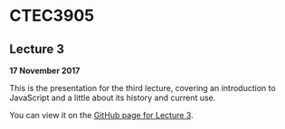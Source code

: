 # CTEC3905

## Lecture 3

**17 November 2017**

This is the presentation for the third lecture, covering an introduction to JavaScript and a little about its history and current use.

You can view it on the [GitHub page for Lecture 3](https://ctec3905.github.io/lecture_03/).